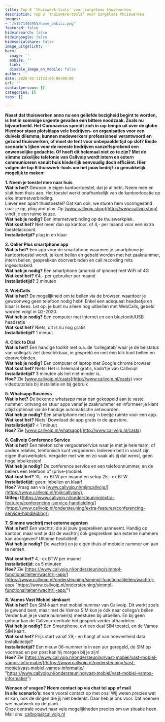 ```yaml
---
title: Top 8 ‘thuiswerk-tools’ voor zorgeloos thuiswerken
description: Top 8 ‘thuiswerk-tools’ voor zorgeloos thuiswerken
images:
- "/v1571403955/home_omkizz.png"
featured: false
hideinsearch: false
hideingoogle: false
hidesocialshare: false
image_uitgelicht: ''
hero:
  image: ''
  mobile: ''
  link: ''
  disable_image_on_mobile: false
author: ''
date: 2020-03-11T23:00:00+00:00
url: ''
contactpersoon: []
categories: []
tags: []

---
```

**Naast dat thuiswerken anno nu een geliefde bezigheid begint te worden, is het in sommige urgente gevallen een bittere noodzaak. Zoals nu bijvoorbeeld. Het Coronavirus spreidt zich in rap tempo uit over de globe. Hierdoor staan plotsklaps vele bedrijven- en organisaties voor een duivels dilemma; kunnen medewerkers professioneel verantwoord en gezond thuiswerken, of moet de tent voor onbepaalde tijd op slot? Beide scenario's lijken voor de meeste bedrijven vanzelfsprekend een onwenselijke gedachte. Of hoeft dit helemaal niet zo te zijn? Met de slimme zakelijke telefonie van Callvoip wordt intern en extern communiceren vanuit huis kinderlijk eenvoudig doch efficiënt. Hier volgen de top 6 thuiswerk-tools om het jouw bedrijf zo gemakkelijk mogelijk te maken:**

**1. Neem je toestel mee naar huis  
Wat is het?** Gewoon je eigen kantoortoestel, dat je al hebt. Neem mee en sluit hem thuis aan. Het toestel werkt onafhankelijk van de kantoorlocatie op elke internetverbinding.   
Liever een apart thuistoestel? Dat kan ook, we sturen hem vooringesteld naar je op, plug and play. Op [www.callvoip.shop](http://www.callvip.shop) vindt je een ruime keuze.   
**Wat heb je nodig?** Een internetverbinding op de thuiswerkplek.   
**Wat kost het?** Niet meer dan op kantoor, of 4,- per maand voor een extra toestelaccount.   
**Installatietijd?** plug in en klaar

**2. Qaller Plus smartphone app  
Wat is het?** Een app voor de smartphone waarmee je smartphone je kantoortoestel wordt, je kunt bellen en gebeld worden met het zaaknummer, intern bellen, gesprekken doorverbinden en call recording mits ingeschakeld.   
**Wat heb je nodig?** Een smartphone (android of iphone) met WiFi of 4G  
**Wat kost het?** €4,- per gebruiker per maand  
**Installatietijd?** 3 minuten

**3. WebCalls  
Wat is het?** De mogelijkheid om te bellen via de browser, waardoor je gewoonweg geen telefoon nodig hebt! Enkel een adequaat headsetje en klaar is kees. Let op: je kunt nu alleen nog uitbellen met WebCalls, gebeld worden volgt in Q2-2020.   
**Wat heb je nodig?** Een computer met internet en een bluetooth/USB headsetje  
**Wat kost het?** Niets, dit is nu nog gratis  
**Installatietijd?** 1 minuut

**4. Click to Dial  
Wat is het?** Een handige toolkit met o.a. de ‘collegatab’ waar je de belstatus van collega’s ziet (beschikbaar, in gesprek) en met één klik kunt bellen en doorverbinden.   
**Wat heb je nodig?** Een computer of laptop met Google chrome browser  
**Wat kost het?** Niets! Het is helemaal gratis, kado’tje van Callvoip!  
**Installatietijd?** 3 minuten als het niet minder is.   
**Hoe?** Zie [www.callvoip.nl/casts](http://www.callvoip.nl/casts) voor videotutorials bij installatie en bij gebruik

**5. Whatsapp Business  
Wat is het?** De bekende whatsapp maar dan gekoppeld aan je vaste nummer: ontvang en stuur apps vanaf je zaaknummer en informeer je klant altijd optimaal via de handige automatische antwoorden.  
**Wat heb je nodig?** Een smartphone met nog ‘n beetje ruimte voor een app.   
**Wat kost het?** Niets! Download de app gratis in de appstore.   
**Installatietijd?** < 1 minuut  
**Hoe?** Zie [www.callvoip.nl/whatsapp](http://www.callvoip.nl/casts)

**6. Callvoip Conference Service**   
**Wat is het?** Een telefonische vergaderservice waar je met je hele team, of andere relaties, telefonisch kunt vergaderen. Iedereen belt in vanaf zijn eigen thuiswerkplek. Vergader met wie en zo vaak als jij dat wenst, geen hoge inbelkosten!  
**Wat heb je nodig?** De conference service en een telefoonnummer, en de bellers een telefoon of (prive-)mobiel.  
**Wat kost het?** 10,- ex BTW per maand en setup 25,- ex BTW   
**Installatietijd:** geen: inbellen en klaar!   
**Hoe?** Vraag aan via [www.callvoip.nl/mijncallvoip/](https://www.callvoip.nl/mijncallvoip/),   
**Uitleg: t**[https://www.callvoip.nl/ondersteuning/extra-features/conferencing-service-handleiding/](https://www.callvoip.nl/ondersteuning/extra-features/conferencing-service-handleiding/)

**7. Slimme wachtrij met externe agenten**  
**Wat is het?** Een wachtrij die al jouw gesprekken aanneemt. Handig op kantoor, maar wist je dat de wachtrij óók gesprekken aan externe nummers kan doorgeven? Ultieme flexibiliteit!  
**Wat heb je nodig?** De wachtrij en je eigen thuis of mobiele nummer om aan te nemen.

**Wat kost het?** 4,- ex BTW per maand  
**Installatietijd:** ca 5 minuten   
**Hoe?** Zie [https://www.callvoip.nl/ondersteuning/simmpl-functionaliteiten/wachtrij-app/](https://www.callvoip.nl/ondersteuning/simmpl-functionaliteiten/wachtrij-app/ "https://www.callvoip.nl/ondersteuning/simmpl-functionaliteiten/wachtrij-app/")

**8. Vamos Vast Mobiel simkaart  
Wat is het?** Een SIM-kaart met mobiel nummer van Callvoip. Dit werkt zoals je gewend bent, maar met de Vamos SIM kun je óók naar collega’s bellen. Verder kun je je vaste nummer(s) meesturen bij uitbellen. En bij geen gehoor kan de Callvoip-centrale het gesprek verder afhandelen.  
**Wat heb je nodig?** Een Smartphone, evt een dual SIM toestel, en de Vamos SIM kaart.  
**Wat kost het?** Prijs start vanaf 29,- en hangt af van hoeveelheid data Installatietijd?  
**Installatietijd?** Een nieuw 06-nummer is in een uur geregeld, de SIM op voorraad en per post kan hij morgen bij je zijn!  
**Hoe?** Zie [https://www.callvoip.nl/ondersteuning/vast-mobiel/vast-mobiel-vamos-informatie/](https://www.callvoip.nl/ondersteuning/vast-mobiel/vast-mobiel-vamos-informatie/ "https://www.callvoip.nl/ondersteuning/vast-mobiel/vast-mobiel-vamos-informatie/")

**Wensen of vragen? Neem contact op via chat tel app of mail  
In alle scenario’s:** neem vooral contact op met ons! Wij weten precies wat er kan, ook de dingen die jij niet bedenkt. Daar heb je ons voor. Dát noemen we: maatwerk op de plank.   
Onze centrale vouwt haar vele mogelijkheden precies om uw situatie heen.  
Mail ons: [callvoip@callvoip.nl](mailto:callvoip@callvoip.nl)